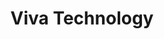 ---
title: Viva Technology
yearDate: 2018
monthDate: may
dayDate: 24-26
website: https://vivatechnology.com
---